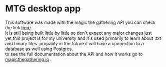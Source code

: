 # MTG desktop app
This software was made with the magic the gathering API you can check the link [here](https://github.com/MagicTheGathering/mtg-sdk-java).\
It is still being built little by little so don't expect any major changes just yet,this project is for my university and it`s used primarily to learn about .txt and binary files. propably in the future it will have a connection to a database as well using Postgres. \
to see the full documentation about the API and how it works go to [magicthegathering.io](https://magicthegathering.io) .
